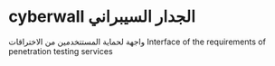 # cyberwall             الجدار السيبراني   
واجهة لحماية المستتخدمين من الاختراقات         Interface of the requirements of penetration testing services                                      
